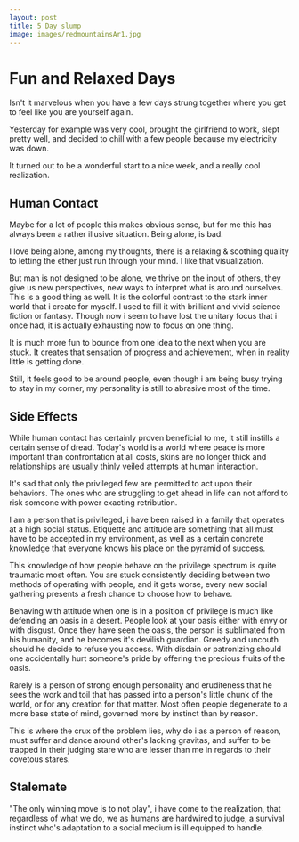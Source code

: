```yaml
---
layout: post
title: 5 Day slump
image: images/redmountainsAr1.jpg
---
```

# Fun and Relaxed Days

Isn't it marvelous when you have a few days strung together where you get to feel like you are yourself again.

Yesterday for example was very cool, brought the girlfriend to work, slept pretty well, and decided to chill with a few people because my electricity was down.

It turned out to be a wonderful start to a nice week, and a really cool realization.

## Human Contact

Maybe for a lot of people this makes obvious sense, but for me this has always been a rather illusive situation. Being alone, is bad.

I love being alone, among my thoughts, there is a relaxing & soothing quality to letting the ether just run through your mind. I like that visualization.

But man is not designed to be alone, we thrive on the input of others, they give us new perspectives, new ways to interpret what is around ourselves. This is a good thing as well. It is the colorful contrast to the stark inner world that i create for myself. I used to fill it with brilliant and vivid science fiction or fantasy. Though now i seem to have lost the unitary focus that i once had, it is actually exhausting now to focus on one thing.

It is much more fun to bounce from one idea to the next when you are stuck. It creates that sensation of progress and achievement, when in reality little is getting done.

Still, it feels good to be around people, even though i am being busy trying to stay in my corner, my personality is still to abrasive most of the time.

## Side Effects

While human contact has certainly proven beneficial to me, it still instills a certain sense of dread. Today's world is a world where peace is more important than confrontation at all costs, skins are no longer thick and relationships are usually thinly veiled attempts at human interaction.

It's sad that only the privileged few are permitted to act upon their behaviors. The ones who are struggling to get ahead in life can not afford to risk someone with power exacting retribution.

I am a person that is privileged, i have been raised in a family that operates at a high social status. Etiquette and attitude are something that all must have to be accepted in my environment, as well as a certain concrete knowledge that everyone knows his place on the pyramid of success.

This knowledge of how people behave on the privilege spectrum is quite traumatic most often. You are stuck consistently deciding between two methods of operating with people, and it gets worse, every new social gathering presents a fresh chance to choose how to behave.

Behaving with attitude when one is in a position of privilege is much like defending an oasis in a desert. People look at your oasis either with envy or with disgust. Once they have seen the oasis, the person is sublimated from his humanity, and he becomes it's devilish guardian. Greedy and uncouth should he decide to refuse you access. With disdain or patronizing should one accidentally hurt someone's pride by offering the precious fruits of the oasis.

Rarely is a person of strong enough personality and eruditeness that he sees the work and toil that has passed into a person's little chunk of the world, or for any creation for that matter. Most often people degenerate to a more base state of mind, governed more by instinct than by reason.

This is where the crux of the problem lies, why do i as a person of reason, must suffer and dance around other's lacking gravitas, and suffer to be trapped in their judging stare who are lesser than me in regards to their covetous stares.


## Stalemate

"The only winning move is to not play", i have come to the realization, that regardless of what we do, we as humans are hardwired to judge, a survival instinct who's adaptation to a social medium is ill equipped to handle.
